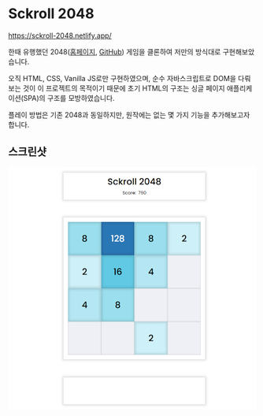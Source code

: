 # Sckroll 2048

https://sckroll-2048.netlify.app/

한때 유행했던 2048([홈페이지](https://play2048.co/), [GitHub](https://github.com/gabrielecirulli/2048)) 게임을 클론하여 저만의 방식대로 구현해보았습니다.

오직 HTML, CSS, Vanilla JS로만 구현하였으며, 순수 자바스크립트로 DOM을 다뤄보는 것이 이 프로젝트의 목적이기 때문에 초기 HTML의 구조는 싱글 페이지 애플리케이션(SPA)의 구조를 모방하였습니다.

플레이 방법은 기존 2048과 동일하지만, 원작에는 없는 몇 가지 기능을 추가해보고자 합니다.

## 스크린샷

<p align="center">
  <img src="./sample.png" alt="sample">
</p>